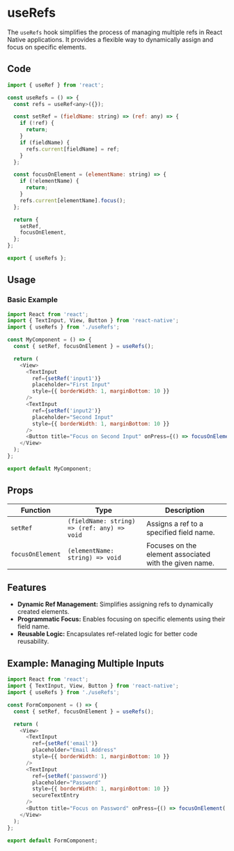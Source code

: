 # useRefs

The `useRefs` hook simplifies the process of managing multiple refs in React Native applications. It provides a flexible way to dynamically assign and focus on specific elements.

## Code

```javascript
import { useRef } from 'react';

const useRefs = () => {
  const refs = useRef<any>({});

  const setRef = (fieldName: string) => (ref: any) => {
    if (!ref) {
      return;
    }
    if (fieldName) {
      refs.current[fieldName] = ref;
    }
  };

  const focusOnElement = (elementName: string) => {
    if (!elementName) {
      return;
    }
    refs.current[elementName].focus();
  };

  return {
    setRef,
    focusOnElement,
  };
};

export { useRefs };
```

## Usage

### Basic Example

```javascript
import React from 'react';
import { TextInput, View, Button } from 'react-native';
import { useRefs } from './useRefs';

const MyComponent = () => {
  const { setRef, focusOnElement } = useRefs();

  return (
    <View>
      <TextInput
        ref={setRef('input1')}
        placeholder="First Input"
        style={{ borderWidth: 1, marginBottom: 10 }}
      />
      <TextInput
        ref={setRef('input2')}
        placeholder="Second Input"
        style={{ borderWidth: 1, marginBottom: 10 }}
      />
      <Button title="Focus on Second Input" onPress={() => focusOnElement('input2')} />
    </View>
  );
};

export default MyComponent;
```

## Props

| Function         | Type                    | Description                                           |
| ---------------- | ----------------------- | ----------------------------------------------------- |
| `setRef`         | `(fieldName: string) => (ref: any) => void` | Assigns a ref to a specified field name.              |
| `focusOnElement` | `(elementName: string) => void`            | Focuses on the element associated with the given name.|

## Features

- **Dynamic Ref Management:** Simplifies assigning refs to dynamically created elements.
- **Programmatic Focus:** Enables focusing on specific elements using their field name.
- **Reusable Logic:** Encapsulates ref-related logic for better code reusability.

## Example: Managing Multiple Inputs

```javascript
import React from 'react';
import { TextInput, View, Button } from 'react-native';
import { useRefs } from './useRefs';

const FormComponent = () => {
  const { setRef, focusOnElement } = useRefs();

  return (
    <View>
      <TextInput
        ref={setRef('email')}
        placeholder="Email Address"
        style={{ borderWidth: 1, marginBottom: 10 }}
      />
      <TextInput
        ref={setRef('password')}
        placeholder="Password"
        style={{ borderWidth: 1, marginBottom: 10 }}
        secureTextEntry
      />
      <Button title="Focus on Password" onPress={() => focusOnElement('password')} />
    </View>
  );
};

export default FormComponent;
